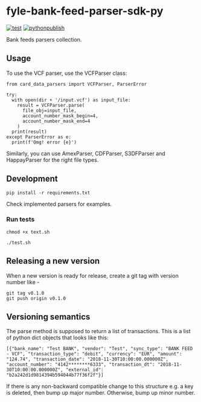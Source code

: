 # fyle-bank-feed-parser-sdk-py

[![test](https://github.com/fylein/fyle-bank-feed-parser-sdk-py/actions/workflows/test.yml/badge.svg)](https://github.com/fylein/fyle-bank-feed-parser-sdk-py/actions/workflows/test.yml) [![pythonpublish](https://github.com/fylein/fyle-bank-feed-parser-sdk-py/actions/workflows/pythonpublish.yml/badge.svg)](https://github.com/fylein/fyle-bank-feed-parser-sdk-py/actions/workflows/pythonpublish.yml)

Bank feeds parsers collection.


## Usage

To use the VCF parser, use the VCFParser class:

```
from card_data_parsers import VCFParser, ParserError

try:
  with open(dir + '/input.vcf') as input_file:
    result = VCFParser.parse(
      file_obj=input_file,
      account_number_mask_begin=4,
      account_number_mask_end=4
    )
  print(result)
except ParserError as e:
  print(f'Omg! error {e}')
```

Similarly, you can use AmexParser, CDFParser, S3DFParser and HappayParser for the right file types.


## Development

```
pip install -r requirements.txt
```
Check implemented parsers for examples.


### Run tests

```
chmod +x text.sh

./test.sh
```


## Releasing a new version

When a new version is ready for release, create a git tag with version number like -
```
git tag v0.1.0
git push origin v0.1.0
```


## Versioning semantics

The parse method is supposed to return a list of transactions. This is a list of python dict objects that looks like this:

```
[{"bank_name": "Test BANK", "vendor": "Test", "sync_type": "BANK FEED - VCF", "transaction_type": "debit", "currency": "EUR", "amount": "124.74", "transaction_date": "2018-11-30T10:00:00.000000Z", "account_number": "4142********6333", "transaction_dt": "2018-11-30T10:00:00.000000Z", "external_id": "b2a242d1d9814394b594044b77f36f2f"}]
```

If there is any non-backward compatible change to this structure e.g. a key is deleted, then bump up major number. Otherwise, bump up minor number.
